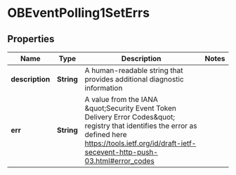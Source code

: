 
# OBEventPolling1SetErrs

## Properties
Name | Type | Description | Notes
------------ | ------------- | ------------- | -------------
**description** | **String** | A human-readable string that provides additional diagnostic information | 
**err** | **String** | A value from the IANA \&quot;Security Event Token Delivery Error Codes\&quot; registry that identifies the error as defined here  https://tools.ietf.org/id/draft-ietf-secevent-http-push-03.html#error_codes | 




